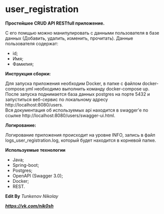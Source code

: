 # user_registration

**Простейшее CRUD API RESTfull приложение.**

С его помщью можно манипулировать с данными пользователя в базе данных (Добавить, удалить, изменить, прочитать).
Данные пользователя содержат:
- id;
- Имя;
- Фамилия;

**Инструкция сборки:**

Для запуска приложения необходим Docker, в папке с файлом docker-compose.yml необходимо выполнить команду docker-compose up. 
После запуска поднимается база данных postgres на порте 5432 и запуститься веб-сервис по локальному адресу http://localhost:8080/users.  
Вся документация об используемых api находится в swagger'e по ссылке http://localhost:8080/users/swagger-ui.html.

**Логирование:**

Логирование приложения происходит на уровне INFO, запись в файл logs_user_registration.log, который будет находится в корневой папке.

**Используемые технологии**
- Java;
- Spring-boot;
- Postgres;
- OpenAPI (Swagger 3.0);
- Docker;
- REST.


**Edit By** *Tunkenov Nikolay* 

***https://vk.com/nik0sh***
